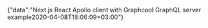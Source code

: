 {"data":"Next.js React Apollo client with Graphcool GraphQL server example2020-04-08T18:06:09+03:00"}
